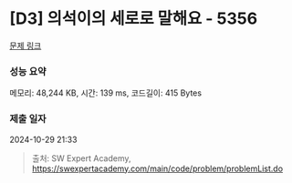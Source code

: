# [D3] 의석이의 세로로 말해요 - 5356 

[문제 링크](https://swexpertacademy.com/main/code/problem/problemDetail.do?contestProbId=AWVWgkP6sQ0DFAUO) 

### 성능 요약

메모리: 48,244 KB, 시간: 139 ms, 코드길이: 415 Bytes

### 제출 일자

2024-10-29 21:33



> 출처: SW Expert Academy, https://swexpertacademy.com/main/code/problem/problemList.do
